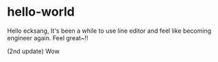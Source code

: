 # hello-world

Hello ecksang,
It's been a while to use line editor and feel like becoming engineer again. Feel great~!!

(2nd update)
Wow
